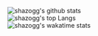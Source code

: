 ![shazogg's github stats](https://github-readme-stats.vercel.app/api?username=shazogg&show_icons=true)  
![shazogg's top Langs](https://github-readme-stats.vercel.app/api/top-langs/?username=shazogg&layout=compact)  
![shazogg's wakatime stats](https://github-readme-stats.vercel.app/api/wakatime?username=shazogg)
